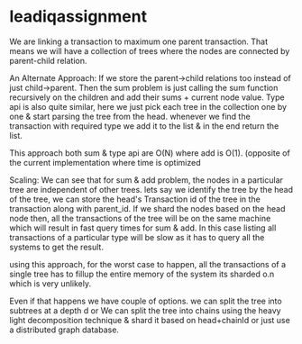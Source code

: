 # leadiqassignment

We are linking a transaction to maximum one parent transaction. That means we will have a collection of trees where the nodes are connected by parent-child relation.

An Alternate Approach:
If we store the parent->child relations too instead of just child->parent.
Then the sum problem is just calling the sum function recursively on the children and add their sums + current node value.
Type api is also quite similar, here we just pick each tree in the collection one by one & start parsing the tree from the head. whenever we find the transaction with required type we add it to the list & in the end return the list.

This approach both sum & type api are O(N) where add is O(1). (opposite of the current implementation where time is optimized


Scaling:
We can see that for sum & add problem, the nodes in a particular tree are independent of other trees.
lets say we identify the tree by the head of the tree, we can store the head's Transaction id of the tree in the transaction along with parent_id.
If we shard the nodes based on the head node then, all the transactions of the tree will be on the same machine which will result in fast query times for sum & add. In this case listing all transactions of a particular type will be slow as it has to query all the systems to get the result.

using this approach, for the worst case to happen, all the transactions of a single tree has to fillup the entire memory of the system its sharded o.n which is very unlikely.

Even if that happens we have couple of options.
we can split the tree into subtrees at a depth d or We can split the tree into chains using the heavy light decomposition technique & shard it based on head+chainId or just use a distributed graph database.



